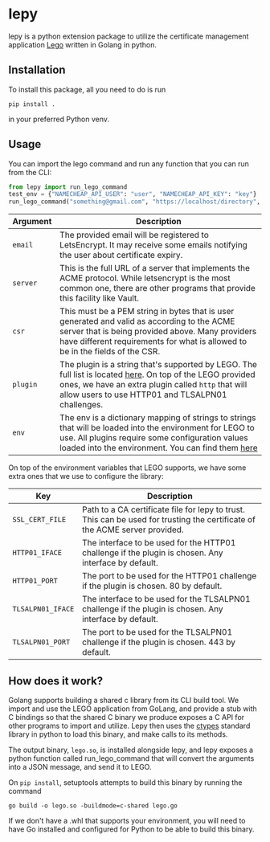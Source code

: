 # lepy

lepy is a python extension package to utilize the certificate management application [Lego](https://github.com/go-acme/lego) written in Golang in python.

## Installation

To install this package, all you need to do is run

```
pip install .
```

in your preferred Python venv.

## Usage

You can import the lego command and run any function that you can run from the CLI:

```python
from lepy import run_lego_command
test_env = {"NAMECHEAP_API_USER": "user", "NAMECHEAP_API_KEY": "key"}
run_lego_command("something@gmail.com", "https://localhost/directory", "-----BEGIN CERTIFICATE REQUEST----- ...", "namecheap", test_env)
```

| Argument | Description                                                                                                                                                                                                                                                  |
| -------- | ------------------------------------------------------------------------------------------------------------------------------------------------------------------------------------------------------------------------------------------------------------ |
| `email`  | The provided email will be registered to LetsEncrypt. It may receive some emails notifying the user about certificate expiry.                                                                                                                                |
| `server` | This is the full URL of a server that implements the ACME protocol. While letsencrypt is the most common one, there are other programs that provide this facility like Vault.                                                                                |
| `csr`    | This must be a PEM string in bytes that is user generated and valid as according to the ACME server that is being provided above. Many providers have different requirements for what is allowed to be in the fields of the CSR.                             |
| `plugin` | The plugin is a string that's supported by LEGO. The full list is located [here](https://go-acme.github.io/lego/dns/). On top of the LEGO provided ones, we have an extra plugin called `http` that will allow users to use HTTP01 and TLSALPN01 challenges. |
| `env`    | The env is a dictionary mapping of strings to strings that will be loaded into the environment for LEGO to use. All plugins require some configuration values loaded into the environment. You can find them [here](https://go-acme.github.io/lego/dns/)     |

On top of the environment variables that LEGO supports, we have some extra ones that we use to configure the library:

| Key               | Description                                                                                                                 |
| ----------------- | --------------------------------------------------------------------------------------------------------------------------- |
| `SSL_CERT_FILE`   | Path to a CA certificate file for lepy to trust. This can be used for trusting the certificate of the ACME server provided. |
| `HTTP01_IFACE`    | The interface to be used for the HTTP01 challenge if the plugin is chosen. Any interface by default.                        |
| `HTTP01_PORT`     | The port to be used for the HTTP01 challenge if the plugin is chosen. 80 by default.                                        |
| `TLSALPN01_IFACE` | The interface to be used for the TLSALPN01 challenge if the plugin is chosen. Any interface by default.                     |
| `TLSALPN01_PORT`  | The port to be used for the TLSALPN01 challenge if the plugin is chosen. 443 by default.                                    |

## How does it work?

Golang supports building a shared c library from its CLI build tool. We import and use the LEGO application from GoLang, and provide a stub with C bindings so that the shared C binary we produce exposes a C API for other programs to import and utilize. Lepy then uses the [ctypes](https://docs.python.org/3/library/ctypes.html) standard library in python to load this binary, and make calls to its methods.

The output binary, `lego.so`, is installed alongside lepy, and lepy exposes a python function called run_lego_command that will convert the arguments into a JSON message, and send it to LEGO.

On `pip install`, setuptools attempts to build this binary by running the command

```
go build -o lego.so -buildmode=c-shared lego.go
```

If we don't have a .whl that supports your environment, you will need to have Go installed and configured for Python to be able to build this binary.
